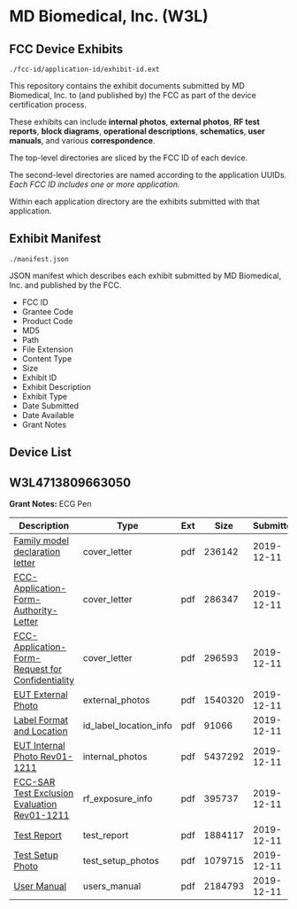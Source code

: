 # MD Biomedical, Inc. (W3L)
## FCC Device Exhibits

```
./fcc-id/application-id/exhibit-id.ext
```

This repository contains the exhibit documents submitted by MD Biomedical, Inc. to (and published by) the FCC as part of the device certification process.

These exhibits can include **internal photos**, **external photos**, **RF test reports**, **block diagrams**, **operational descriptions**, **schematics**, **user manuals**, and various **correspondence**.

The top-level directories are sliced by the FCC ID of each device.

The second-level directories are named according to the application UUIDs. *Each FCC ID includes one or more application.*

Within each application directory are the exhibits submitted with that application. 

## Exhibit Manifest

```
./manifest.json
```

JSON manifest which describes each exhibit submitted by MD Biomedical, Inc. and published by the FCC.

- FCC ID
- Grantee Code
- Product Code
- MD5
- Path
- File Extension
- Content Type
- Size
- Exhibit ID
- Exhibit Description
- Exhibit Type
- Date Submitted
- Date Available
- Grant Notes

## Device List
## W3L4713809663050
**Grant Notes:** ECG Pen

| Description | Type | Ext | Size | Submitted | Available |
| ----------- | ---- | --- | ---- | --------- | --------- |
| [Family model declaration letter](W3L4713809663050/5d124202a8a7e5c264b30ab101ba0eb4/4547036.pdf) | cover_letter | pdf | 236142 | 2019-12-11 | 2019-12-12 |
| [FCC-Application-Form-Authority-Letter](W3L4713809663050/5d124202a8a7e5c264b30ab101ba0eb4/4547037.pdf) | cover_letter | pdf | 286347 | 2019-12-11 | 2019-12-12 |
| [FCC-Application-Form-Request for Confidentiality](W3L4713809663050/5d124202a8a7e5c264b30ab101ba0eb4/4547038.pdf) | cover_letter | pdf | 296593 | 2019-12-11 | 2019-12-12 |
| [EUT External Photo](W3L4713809663050/5d124202a8a7e5c264b30ab101ba0eb4/4547039.pdf) | external_photos | pdf | 1540320 | 2019-12-11 | 2019-12-12 |
| [Label Format and Location](W3L4713809663050/5d124202a8a7e5c264b30ab101ba0eb4/4547041.pdf) | id_label_location_info | pdf | 91066 | 2019-12-11 | 2019-12-12 |
| [EUT Internal Photo Rev01-1211](W3L4713809663050/5d124202a8a7e5c264b30ab101ba0eb4/4547040.pdf) | internal_photos | pdf | 5437292 | 2019-12-11 | 2019-12-12 |
| [FCC-SAR Test Exclusion Evaluation Rev01-1211](W3L4713809663050/5d124202a8a7e5c264b30ab101ba0eb4/4547044.pdf) | rf_exposure_info | pdf | 395737 | 2019-12-11 | 2019-12-12 |
| [Test Report](W3L4713809663050/5d124202a8a7e5c264b30ab101ba0eb4/4547053.pdf) | test_report | pdf | 1884117 | 2019-12-11 | 2019-12-12 |
| [Test Setup Photo](W3L4713809663050/5d124202a8a7e5c264b30ab101ba0eb4/4547046.pdf) | test_setup_photos | pdf | 1079715 | 2019-12-11 | 2019-12-12 |
| [User Manual](W3L4713809663050/5d124202a8a7e5c264b30ab101ba0eb4/4547045.pdf) | users_manual | pdf | 2184793 | 2019-12-11 | 2019-12-12 |
